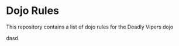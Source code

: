 Dojo Rules
==========

This repository contains a list of dojo rules for the Deadly Vipers dojo

dasd
